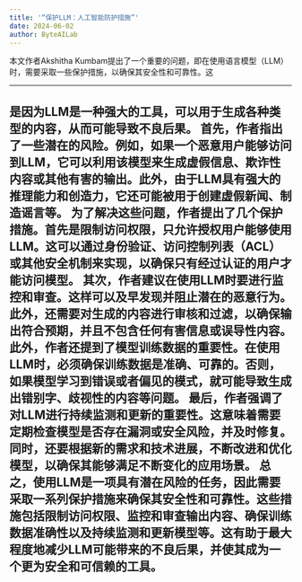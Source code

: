 ```yaml
---
title: '“保护LLM：人工智能防护措施”'
date: 2024-06-02
author: ByteAILab
---
```


本文作者Akshitha Kumbam提出了一个重要的问题，即在使用语言模型（LLM）时，需要采取一些保护措施，以确保其安全性和可靠性。这

---
是因为LLM是一种强大的工具，可以用于生成各种类型的内容，从而可能导致不良后果。
首先，作者指出了一些潜在的风险。例如，如果一个恶意用户能够访问到LLM，它可以利用该模型来生成虚假信息、欺诈性内容或其他有害的输出。此外，由于LLM具有强大的推理能力和创造力，它还可能被用于创建虚假新闻、制造谣言等。
为了解决这些问题，作者提出了几个保护措施。首先是限制访问权限，只允许授权用户能够使用LLM。这可以通过身份验证、访问控制列表（ACL）或其他安全机制来实现，以确保只有经过认证的用户才能访问模型。
其次，作者建议在使用LLM时要进行监控和审查。这样可以及早发现并阻止潜在的恶意行为。此外，还需要对生成的内容进行审核和过滤，以确保输出符合预期，并且不包含任何有害信息或误导性内容。
此外，作者还提到了模型训练数据的重要性。在使用LLM时，必须确保训练数据是准确、可靠的。否则，如果模型学习到错误或者偏见的模式，就可能导致生成出错别字、歧视性的内容等问题。
最后，作者强调了对LLM进行持续监测和更新的重要性。这意味着需要定期检查模型是否存在漏洞或安全风险，并及时修复。同时，还要根据新的需求和技术进展，不断改进和优化模型，以确保其能够满足不断变化的应用场景。
总之，使用LLM是一项具有潜在风险的任务，因此需要采取一系列保护措施来确保其安全性和可靠性。这些措施包括限制访问权限、监控和审查输出内容、确保训练数据准确性以及持续监测和更新模型等。这有助于最大程度地减少LLM可能带来的不良后果，并使其成为一个更为安全和可信赖的工具。
---

